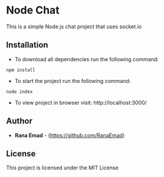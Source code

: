 # Node Chat
This is a simple Node.js chat project that uses socket.io

## Installation
* To download all dependencies run the following command:
```
npm install
```
* To start the project run the following command:
```
node index
```
* To view project in browser visit: http://localhost:3000/

## Author

* **Rana Emad**  - (https://github.com/RanaEmad)

## License

This project is licensed under the MIT License
